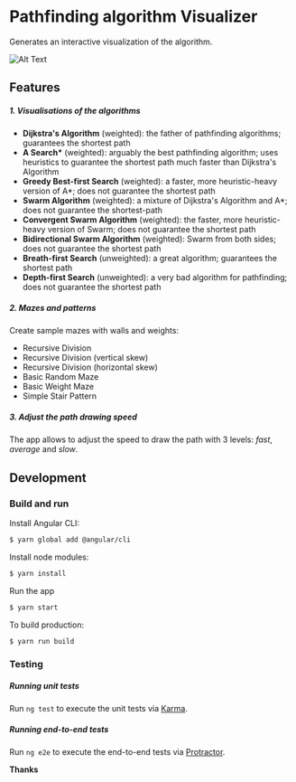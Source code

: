 # Pathfinding algorithm Visualizer

Generates an interactive visualization of the algorithm.

![Alt Text](https://media.giphy.com/media/Q8fjyPnOqQrwSmeju4/giphy.gif)

## Features

##### 1. Visualisations of the algorithms

- **Dijkstra's Algorithm** (weighted): the father of pathfinding algorithms; guarantees the shortest path
- **A Search\*** (weighted): arguably the best pathfinding algorithm; uses heuristics to guarantee the shortest path much faster than Dijkstra's Algorithm
- **Greedy Best-first Search** (weighted): a faster, more heuristic-heavy version of A\*; does not guarantee the shortest path
- **Swarm Algorithm** (weighted): a mixture of Dijkstra's Algorithm and A\*; does not guarantee the shortest-path
- **Convergent Swarm Algorithm** (weighted): the faster, more heuristic-heavy version of Swarm; does not guarantee the shortest path
- **Bidirectional Swarm Algorithm** (weighted): Swarm from both sides; does not guarantee the shortest path
- **Breath-first Search** (unweighted): a great algorithm; guarantees the shortest path
- **Depth-first Search** (unweighted): a very bad algorithm for pathfinding; does not guarantee the shortest path

##### 2. Mazes and patterns

Create sample mazes with walls and weights:

- Recursive Division
- Recursive Division (vertical skew)
- Recursive Division (horizontal skew)
- Basic Random Maze
- Basic Weight Maze
- Simple Stair Pattern

##### 3. Adjust the path drawing speed

The app allows to adjust the speed to draw the path with 3 levels: _fast_, _average_ and _slow_.

## Development

### Build and run

Install Angular CLI:

```sh
$ yarn global add @angular/cli
```

Install node modules:

```sh
$ yarn install
```

Run the app

```sh
$ yarn start
```

To build production:

```sh
$ yarn run build
```

### Testing

##### Running unit tests

Run `ng test` to execute the unit tests via [Karma](https://karma-runner.github.io).

##### Running end-to-end tests

Run `ng e2e` to execute the end-to-end tests via [Protractor](http://www.protractortest.org/).

**Thanks**
